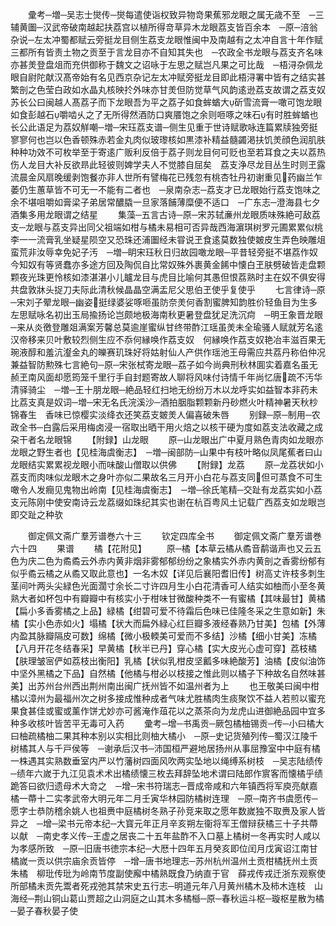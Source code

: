 <!-- { "loadSidebar": true } -->
　　彚考─増─吴志士爕传─爕每遣使诣权致异物竒果蕉邪龙眼之属无歳不至　─三辅黄圗─汉武帝破南越起扶荔宫以植所得竒草异木龙眼荔支皆百余本　─原─涪翁杂说─左太冲蜀都赋云旁挺龙目侧生荔支龙眼惟闽中及南越有之太冲自言十年作赋三都所有皆责土物之贡至于言龙目亦不自知其失也　─农政全书龙眼与荔支齐名味亦甚羙登盘俎而充供御称于魏文之诏咏于左思之赋岂凡果之可比哉　─梧浔杂佩龙眼自尉陀献汉髙帝始有名见西京杂记左太冲赋旁挺龙目即此梧浔署中皆有之结实甚繁剖之色莹白政如水晶丸核映扵外味亦甘羙但防觉草气风韵逺逊荔支故谓之荔支奴苏长公曰闽越人髙荔子而下龙眼吾为平之荔子如食蛑蝤大斫雪流膏一噉可饱龙眼如食彭越石嚼啮乆之了无所得然酒防口爽餍饱之余则咂啄之味石有时胜蛑蝤也长公此语足为荔奴觧嘲─増─宋珏荔支谱─侧生见重于世诗赋歌咏连篇累牍独旁挺寥寥何也岂以色香顿殊赤若金丸肉似玻瓈核如黒漆补精益髓蠲渇扶饥羙顔色润肌肤种种功效不可枚举至于寄逺广贩利反倍于荔子则龙目何可贬也至若耳食之夫以荔热伤人龙目大补反欲昻此轻彼则婢学夫人不觉膝自屈矣　荔支浄尽龙目丛生时则玊露流晨金风扇晚缓剥饱餐亦非人世所有譬梅花已残忽有桃杏牡丹初谢重见药幽兰乍萎仍生蕙草皆不可无一不能有二者也　─泉南杂志─荔支才已龙眼始行荔支饱味之余不堪咀嚼如膏梁子弟居常醲膬一旦家落餔薄糜便不适口　─广东志─澄海县七夕酒集多用龙眼谓之结星
　　集藻─五言古诗─原─宋苏轼亷州龙眼质味殊絶可敌荔支─龙眼与荔支异出同父祖端如柑与橘未易相可否异哉西海濵琪树罗元圃累累似桃李一一流膏乳坐疑星陨空又恐珠还浦圗经未甞说玊食逺莫数独使皴皮生弄色映雕俎蛮荒非汝辱幸免妃子汚　─増─眀宋珏秋日归故园噉龙眼─平昔轻旁挺不堪荔作奴今知奴有等贤蠢亦多途方回及陶侃自比常奴殊外裹黄金餙中懐白玊肤劈破皆走盘颗颗夜光珠更怜核如漆湛湛小儿矑龙目与虎目比喻何其愚但恨荔熟时主在奴不俱安得共盘敦牀头捉刀夫际此清秋候晶晶空满盂尼父思伯玊使乎复使乎
　　七言律诗─原─宋刘子翚龙眼─幽姿挺绿婆娑啄咂虽防奈羙何香割蜜脾知韵胜价轻鱼目为生多左思赋咏名初出玉局揄扬论岂颇地极海南秋更暑登盘犹足洗沉疴　─明王象晋龙眼─来从炎徼登雕爼满案芳馨总莫逾崖蜜纵甘终带酢江瑶虽羙未全瑜骚人赋就芳名逺汉帝移来贝叶敷较烈侧生应不忝何縁唤作荔支奴　何縁唤作荔支奴艳冶丰滋百果无琬液醇和羞沆瀣金丸的皪赛玑珠好将姑射仙人产供作瑶池王母需应共荔丹称伯仲况兼益智防勲殊七言絶句─原─宋张栻寄龙眼─荔子如今尚典刑秋林圎实着嘉名虽无赪玊南风面却愿筠笼千里行手自封题寄故人聊将风味付诗情千年尚忆唐疏不汚华清驿骑尘　─増─王十朋龙眼─絶品轻红扫地无纷纷万木以龙呼实如益智本非药未比荔支真是奴词─増─宋无名氏浣溪沙─酒拍胭脂颗颗新丹砂燃火叶精神暑天秋杪锦春生　香味已惊樱实淡绛衣还笑荔支皴羙人偏喜破朱唇
　　别録─原─制用─农政全书─白露后采用梅卤浸一宿取出晒干用火焙之以核干硬为度如荔支法收藏之成朶干者名龙眼锦
　　【附録】山龙眼
　　原─山龙眼出广中夏月熟色青肉如龙眼亦龙眼之野生者也【见桂海虞衡志】　─増─闽部防─山果中有枝叶略似凤尾蕉者曰山龙眼结实累累视龙眼小而味酸山僧取以供佛
　　【附録】龙荔
　　原─龙荔状如小荔支而肉味似龙眼木之身叶亦似二果故名三月开小白花与荔支同但可蒸食不可生噉令人发癎见鬼物出岭南【见桂海虞衡志】　─増─徐氏笔精─交趾有龙荔实如小荔支元陈刚中使安南诗云龙荔缀如珠纪其实也谢在杭百粤风土记载广西荔支如龙眼岂即交趾之种欤


　　御定佩文斋广羣芳谱巻六十三
　　钦定四库全书
　　御定佩文斋广羣芳谱巻六十四
　　果谱
　　橘【花附见】
　　原─橘【本草云橘从矞音鹬谐声也又云五色为庆二色为矞矞云外赤内黄非烟非雾郁郁纷纷之象橘实外赤内黄剖之香雾纷郁有似乎矞云橘之从矞又取此意也】一名木奴【详见后襄阳耆旧传】树高丈许枝多刺生茎间叶两头尖緑色光面濶寸余长二寸许四月生小白花清香可人结实如柚而小至冬黄熟大者如杯包中有瓣瓣中有核实小于柑味甘微酸种类不一有蜜橘【其味最甘】黄橘【扁小多香雾橘之上品】緑橘【绀碧可爱不待霜后色味已佳隆冬采之生意如新】朱橘【实小色赤如火】塌橘【状大而扁外緑心红巨瓣多液经春熟乃甘美】包橘【外薄内盈其脉瓣隔皮可数】绵橘【微小极輭美可爱而不多结】沙橘【细小甘美】冻橘【八月开花冬结春采】早黄橘【秋半已丹】穿心橘【实大皮光心虚可穿】荔枝橘【肤理皱宻俨如荔枝出衡阳】乳橘【状似乳柑皮坚瓤多味絶酸芳】油橘【皮似油饰中坚外黑橘之下品】自然橘【他橘与柑必以枝接之惟此则以橘子下种故名自然味甚美】出苏州台州西出荆州南出闽广抚州皆不如温州者为上
　　也王敬美曰闽中柑橘以漳州为最福州次之树多接成惟种成者气味尤胜橘肉生痰聚饮不益人若煎以蜜充果食甚佳或蜜或薰作饼尤妙亦可酱淹作葅花以之蒸茶向为龙虎山进御絶品园中宜多种多收核叶皆苦平无毒可入药
　　彚考─增─书禹贡─厥包橘柚锡贡─传─小曰橘大曰柚疏橘柚二果其种本别以实相比则柚大橘小　─原─史记货殖列传─蜀汉江陵千树橘其人与千戸侯等　─谢承后汉书─沛国桓严避地居扬州从事屈豫室中中庭有橘一株遇其实熟数垂室内严以竹藩树四面风吹两实坠地以绳缚系树枝　─吴志陆绩传─绩年六嵗于九江见袁术术出橘绩懐三枚去拜辞坠地术谓曰陆郎作賔客而懐橘乎绩跪答曰欲归遗母术大竒之　─增─宋书符瑞志─晋成帝咸和六年镇西将军庾亮献嘉橘一蔕十二实孝武帝大明元年二月壬寅华林园防橘树连理　─原─南齐书虞愿传─愿字士恭防稽余姚人也祖赉中庭橘树冬熟子孙竞来取之愿年数嵗独不取赉及家人皆异之　─增─梁书元帝本纪─大寳元年正月辛亥朔左衞将军王僧辩获橘三十子共蔕以献　─南史孝义传─王虚之居丧二十五年盐酢不入口墓上橘树一冬再实时人咸以为孝感所致　─原─旧唐书徳宗本纪─大厯十四年五月癸亥即位闰月戊寅诏江南甘橘嵗一贡以供宗庙余贡皆停　─增─唐书地理志─苏州杭州温州土贡柑橘抚州土贡朱橘　柳玭传玭为岭南节度副使廨中橘熟既食乃纳直于官　薛戎传戎迁浙东观察使所部橘未贡先鬻者死戎弛其禁宋史五行志─明道元年八月黄州橘木及柿木连枝　山海经─荆山铜山葛山贾超之山洞庭之山其木多橘櫾─原─春秋运斗枢─璇枢星散为橘─晏子春秋晏子使
